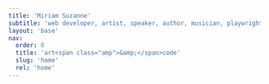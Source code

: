 ```yaml
---
title: 'Miriam Suzanne'
subtitle: 'web developer, artist, speaker, author, musician, playwright…'
layout: 'base'
nav:
  order: 0
  title: 'art<span class="amp">&amp;</span>code'
  slug: 'home'
  rel: 'home'
---
```

